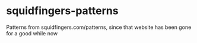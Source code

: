 # squidfingers-patterns
Patterns from squidfingers.com/patterns, since that website has been gone for a good while now
